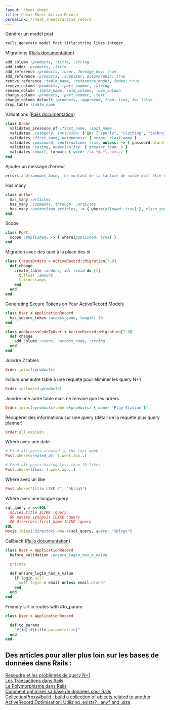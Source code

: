 ```yaml
---
layout: cheat_sheet
title: Cheat Sheet Active Record
permalink: /cheat_sheets/active_record
---
```


Générer un model post

```bash
rails generate model Post title:string likes:integer
```

Migrations (<a href="https://guides.rubyonrails.org/active_record_migrations.html" class="underlined" target="_blank">Rails documentation</a>)

```ruby
add_column :products, :title, :string
add_index :products, :title
add_reference :products, :user, foreign_key: true
add_reference :products, :supplier, polymorphic: true
remove_reference :table_name, :reference_model, index: true
remove_column :products, :part_number, :string
rename_column :table_name, :old_column, :new_column
change_column :products, :part_number, :text
change_column_default :products, :approved, from: true, to: false
drop_table :table_name
```

Validations (<a href="https://guides.rubyonrails.org/active_record_validations.html" class="underlined" target="_blank">Rails documentation</a>)

```ruby
class Order
  validates_presence_of :first_name, :last_name
  validates :category, inclusion: { in: ["sports", "clothing", "technology"] }
  validates :first_name, uniqueness: { scope: :last_name }
  validates :password, confirmation: true, unless: -> { password.blank? }
  validates :rating, numericality: { greater_than: 0 }
  validates :email, format: { with: /\A.*@.*\.com\z/ }
end
```

Ajouter un message d'erreur

```ruby
errors.add(:amount_base, 'Le montant de la facture de solde doit être égale au solde restant du devis')
```

Has many

```ruby
class Author
  has_many :articles
  has_many :comments, through: :articles
  has_many :authorized_articles, -> { where(allowed: true) }, class_name: 'Articles'
end
```

Scope

```ruby
class Post
  scope :published, -> { where(published: true) }
end
```

Migration avec des uuid à la place des id

```ruby
class CreateOrders < ActiveRecord::Migration[7.0]
  def change
    create_table :orders, id: :uuid do |t|
      t.float :amount
      t.timestamps
    end
  end
end
```

Generating Secure Tokens on Your ActiveRecord Models

```ruby
class User < ApplicationRecord
  has_secure_token :access_code, length: 30
end

class AddAccessCodeToUser < ActiveRecord::Migration[7.0]
  def change
    add_column :users, :access_code, :string
  end
end
```

Joindre 2 tables

```ruby
Order.joins(:products)
```

Inclure une autre table à une requête pour éliminer les query N+1

```ruby
Order.includes(:products)
```

Joindre une autre table mais ne renvoie que les orders

```ruby
Order.joins(:products).where(products: { name: 'Play Station'})
```

Récupérer des informations sur une query (détail de la requête plus query planner)

```ruby
Order.all.explain
```

Where avec une date

```ruby
# Find all posts created in the last week
Post.where(created_at: 1.week.ago..)

# Find all posts having less than 10 likes
Post.where(likes: 1.week.ago..)
```

Where avec un like

```ruby
Post.where("title LIKE ?", "%blog%")
```

Where avec une longue query

```ruby
sql_query = <<~SQL
  movies.title ILIKE :query
  OR movies.synopsis ILIKE :query
  OR directors.first_name ILIKE :query
SQL
Movie.joins(:director).where(sql_query, query: "%blog%")
```

Callback (<a href="https://guides.rubyonrails.org/active_record_callbacks.html" class="underlined" target="_blank">Rails documentation</a>)

```ruby
class User < ApplicationRecord
  before_validation :ensure_login_has_a_value

  private

  def ensure_login_has_a_value
    if login.nil?
      self.login = email unless email.blank?
    end
  end
end
```

Friendly Url in routes with #to_param

```ruby
class User < ApplicationRecord

  def to_params
    "#{id}-#{title.parameterize}"
  end
end
```

<h2>Des articles pour aller plus loin sur les bases de données dans Rails :</h2>

<a href="https://blog.appsignal.com/2020/01/22/rails-is-fast-optimize-your-view-performance.html" class="underlined" target="_blank">Résoudre et les problèmes de query N+1</a>
<br>
<a href="https://www.honeybadger.io/blog/avoid-race-condition-in-rails/" class="underlined" target="_blank">Les Transactions dans Rails</a>
<br>
<a href="https://shopify.engineering/changing-polymorphic-type-rails" class="underlined" target="_blank"> Le Polymorphisme dans Rails</a>
<br>
<a href="https://blog.appsignal.com/2022/01/26/test-and-optimize-your-ruby-on-rails-database-performance.html" class="underlined" target="_blank">Comment optimiser sa base de données sour Rails</a>
<br>
<a href="https://apidock.com/rails/ActiveRecord/Associations/CollectionProxy/build" class="underlined" target="_blank">CollectionProxy#build : build a collection of objects related to another </a>
<br>
<a href="https://reinteractive.com/articles/activerecord-optimisation-utilising-exists-any-and-size" class="underlined" target="_blank">ActiveRecord Optimisation: Utilising .exists?, .any? and .size</a>

